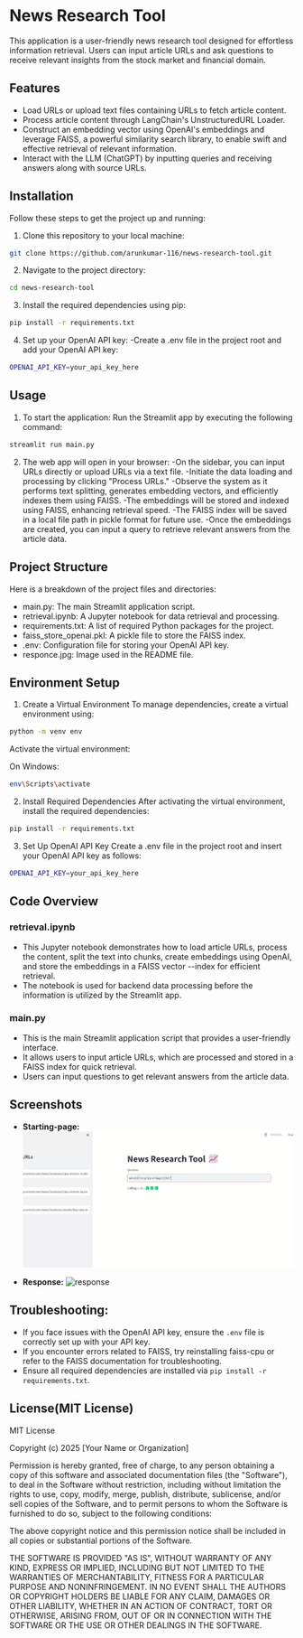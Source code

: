# News Research Tool

This application is a user-friendly news research tool designed for effortless information retrieval. Users can input article URLs and ask questions to receive relevant insights from the stock market and financial domain.


## Features

- Load URLs or upload text files containing URLs to fetch article content.
- Process article content through LangChain's UnstructuredURL Loader.
- Construct an embedding vector using OpenAI's embeddings and leverage FAISS, a powerful similarity search library, to enable swift and effective retrieval of relevant information.
- Interact with the LLM (ChatGPT) by inputting queries and receiving answers along with source URLs.

## Installation

Follow these steps to get the project up and running:

1. Clone this repository to your local machine:

```bash
git clone https://github.com/arunkumar-116/news-research-tool.git
```

2. Navigate to the project directory:
```bash
cd news-research-tool
```
3. Install the required dependencies using pip:
```bash
pip install -r requirements.txt
```

4. Set up your OpenAI API key:
   -Create a .env file in the project root and add your OpenAI API key:
```bash
OPENAI_API_KEY=your_api_key_here
```
## Usage

1. To start the application:
Run the Streamlit app by executing the following command:
```bash
streamlit run main.py

```
2. The web app will open in your browser:
  -On the sidebar, you can input URLs directly or upload URLs via a text file.
  -Initiate the data loading and processing by clicking "Process URLs."
  -Observe the system as it performs text splitting, generates embedding vectors, and efficiently indexes them using FAISS.
  -The embeddings will be stored and indexed using FAISS, enhancing retrieval speed.
  -The FAISS index will be saved in a local file path in pickle format for future use.
  -Once the embeddings are created, you can input a query to retrieve relevant answers from the article data.

## Project Structure
Here is a breakdown of the project files and directories:
  - main.py: The main Streamlit application script.
  - retrieval.ipynb: A Jupyter notebook for data retrieval and processing.
  - requirements.txt: A list of required Python packages for the project.
  - faiss_store_openai.pkl: A pickle file to store the FAISS index.
  - .env: Configuration file for storing your OpenAI API key.
  - responce.jpg: Image used in the README file.


## Environment Setup
1. Create a Virtual Environment
To manage dependencies, create a virtual environment using:

```bash
python -m venv env
```
Activate the virtual environment:

On Windows:
```bash
env\Scripts\activate
```
2. Install Required Dependencies
After activating the virtual environment, install the required dependencies:

```bash
pip install -r requirements.txt
```
3. Set Up OpenAI API Key
Create a .env file in the project root and insert your OpenAI API key as follows:

```bash
OPENAI_API_KEY=your_api_key_here
```

## Code Overview
### retrieval.ipynb
- This Jupyter notebook demonstrates how to load article URLs, process the content, split the text into chunks, create embeddings using OpenAI, and store the embeddings in a FAISS vector --index for efficient retrieval.
- The notebook is used for backend data processing before the information is utilized by the Streamlit app.

### main.py
- This is the main Streamlit application script that provides a user-friendly interface.
- It allows users to input article URLs, which are processed and stored in a FAISS index for quick retrieval.
- Users can input questions to get relevant answers from the article data.

## Screenshots

- **Starting-page:**
  ![Starting-page](screenshots/starting-page.png)

- **Response:**
  ![response](screenshots/response.png)


## Troubleshooting:
  - If you face issues with the OpenAI API key, ensure the `.env` file is correctly set up with your API key.
  - If you encounter errors related to FAISS, try reinstalling faiss-cpu or refer to the FAISS documentation for troubleshooting.
  - Ensure all required dependencies are installed via `pip install -r requirements.txt`.

## License(MIT License)
MIT License

Copyright (c) 2025 [Your Name or Organization]

Permission is hereby granted, free of charge, to any person obtaining a copy
of this software and associated documentation files (the "Software"), to deal
in the Software without restriction, including without limitation the rights
to use, copy, modify, merge, publish, distribute, sublicense, and/or sell
copies of the Software, and to permit persons to whom the Software is
furnished to do so, subject to the following conditions:

The above copyright notice and this permission notice shall be included in all
copies or substantial portions of the Software.

THE SOFTWARE IS PROVIDED "AS IS", WITHOUT WARRANTY OF ANY KIND, EXPRESS OR
IMPLIED, INCLUDING BUT NOT LIMITED TO THE WARRANTIES OF MERCHANTABILITY,
FITNESS FOR A PARTICULAR PURPOSE AND NONINFRINGEMENT. IN NO EVENT SHALL THE
AUTHORS OR COPYRIGHT HOLDERS BE LIABLE FOR ANY CLAIM, DAMAGES OR OTHER
LIABILITY, WHETHER IN AN ACTION OF CONTRACT, TORT OR OTHERWISE, ARISING FROM,
OUT OF OR IN CONNECTION WITH THE SOFTWARE OR THE USE OR OTHER DEALINGS IN THE
SOFTWARE.

